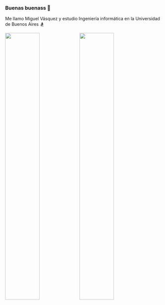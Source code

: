 ### Buenas buenass 👋

Me llamo Miguel Vásquez y estudio Ingeniería informática en la Universidad de Buenos Aires 🏂

<img align="left" width="47%" src="https://github-readme-stats.vercel.app/api?username=MiguelV5&count_private=true&theme=tokyonight&show_icons=true&hide=issues,contribs"  />

<img align="left" width="47%" src="https://github-readme-stats.vercel.app/api/top-langs/?username=MiguelV5&hide=Makefile,Batchfile&layout=compact&theme=tokyonight&langs_count=10)](https://github.com/MiguelV5/github-readme-stats"  />




